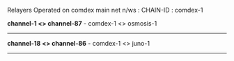 
 Relayers Operated on comdex main net n/ws : CHAIN-ID : comdex-1
 

**channel-1 <> channel-87** - comdex-1 <> osmosis-1


----------------------------------------------------------------------------------------------------------------

**channel-18 <> channel-86** - comdex-1 <> juno-1

----------------------------------------------------------------------------------------------------------------
